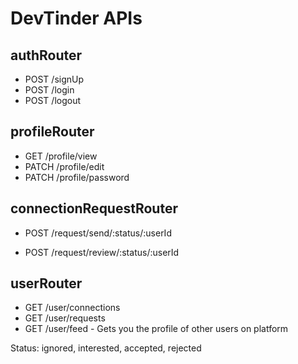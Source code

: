 # DevTinder APIs

## authRouter
- POST /signUp
- POST /login
- POST /logout

## profileRouter
- GET /profile/view
- PATCH /profile/edit
- PATCH /profile/password

## connectionRequestRouter
<!-- send status ["interested", "ignored"] -->
- POST /request/send/:status/:userId

<!-- review status ["accepted", "rejected"] -->
- POST /request/review/:status/:userId

## userRouter
- GET /user/connections
- GET /user/requests
- GET /user/feed - Gets you the profile of other users on platform

Status: ignored, interested, accepted, rejected
